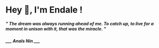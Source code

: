 <h1 title="head"> Hey 👋, I'm Endale !</h1>

**<h5><i>" The dream was always running ahead of me. To catch up, to live for a moment in unison with it, that was the miracle. "</i></h5>**

*<b>___ Anaïs Nin ___</b>*
